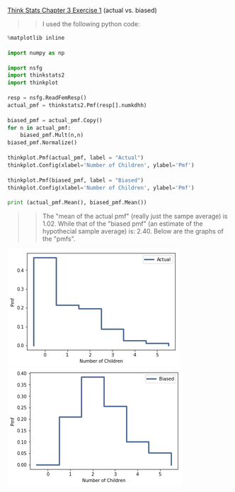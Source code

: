 [Think Stats Chapter 3 Exercise 1](http://greenteapress.com/thinkstats2/html/thinkstats2004.html#toc31) (actual vs. biased)

>> I used the following python code:
```python
%matplotlib inline

import numpy as np

import nsfg
import thinkstats2
import thinkplot

resp = nsfg.ReadFemResp()
actual_pmf = thinkstats2.Pmf(resp[].numkdhh)

biased_pmf = actual_pmf.Copy()
for n in actual_pmf:
    biased_pmf.Mult(n,n)
biased_pmf.Normalize()

thinkplot.Pmf(actual_pmf, label = "Actual")
thinkplot.Config(xlabel='Number of Children', ylabel='Pmf')

thinkplot.Pmf(biased_pmf, label = "Biased")
thinkplot.Config(xlabel='Number of Children', ylabel='Pmf')

print (actual_pmf.Mean(), biased_pmf.Mean())
```
>> The "mean of the actual pmf" (really just the sampe average) is 1.02. While that of the "biased pmf" (an estimate of the hypothecial sample average) is: 2.40. Below are the graphs of the "pmfs".

![Actual pmf](../img/actual_pmf.png?raw=true )
![Biased pmf](../img/biased_pmf.png?raw=true )
